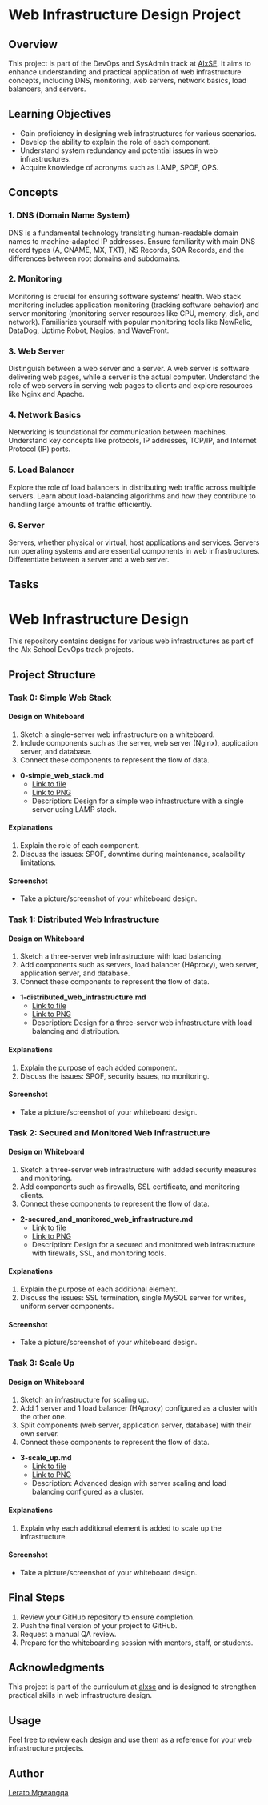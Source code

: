 # Web Infrastructure Design Project

## Overview

This project is part of the DevOps and SysAdmin track at [AlxSE](https://www.alxafrica.com/). It aims to enhance understanding and practical application of web infrastructure concepts, including DNS, monitoring, web servers, network basics, load balancers, and servers.

## Learning Objectives

- Gain proficiency in designing web infrastructures for various scenarios.
- Develop the ability to explain the role of each component.
- Understand system redundancy and potential issues in web infrastructures.
- Acquire knowledge of acronyms such as LAMP, SPOF, QPS.

## Concepts

### 1. DNS (Domain Name System)

DNS is a fundamental technology translating human-readable domain names to machine-adapted IP addresses. Ensure familiarity with main DNS record types (A, CNAME, MX, TXT), NS Records, SOA Records, and the differences between root domains and subdomains.

### 2. Monitoring

Monitoring is crucial for ensuring software systems' health. Web stack monitoring includes application monitoring (tracking software behavior) and server monitoring (monitoring server resources like CPU, memory, disk, and network). Familiarize yourself with popular monitoring tools like NewRelic, DataDog, Uptime Robot, Nagios, and WaveFront.

### 3. Web Server

Distinguish between a web server and a server. A web server is software delivering web pages, while a server is the actual computer. Understand the role of web servers in serving web pages to clients and explore resources like Nginx and Apache.

### 4. Network Basics

Networking is foundational for communication between machines. Understand key concepts like protocols, IP addresses, TCP/IP, and Internet Protocol (IP) ports.

### 5. Load Balancer

Explore the role of load balancers in distributing web traffic across multiple servers. Learn about load-balancing algorithms and how they contribute to handling large amounts of traffic efficiently.

### 6. Server

Servers, whether physical or virtual, host applications and services. Servers run operating systems and are essential components in web infrastructures. Differentiate between a server and a web server.

## Tasks
# Web Infrastructure Design

This repository contains designs for various web infrastructures as part of the Alx School DevOps track projects.

## Project Structure

### Task 0: Simple Web Stack

#### Design on Whiteboard
1. Sketch a single-server web infrastructure on a whiteboard.
2. Include components such as the server, web server (Nginx), application server, and database.
3. Connect these components to represent the flow of data.


- **0-simple_web_stack.md**
  - [Link to file](./0x09-web_infrastructure_design/0-simple_web_stack)
  - [Link to PNG](./0x09-web_infrastructure_design/0-simple_web_stack.png)
  - Description: Design for a simple web infrastructure with a single server using LAMP stack.


#### Explanations
1. Explain the role of each component.
2. Discuss the issues: SPOF, downtime during maintenance, scalability limitations.

#### Screenshot
- Take a picture/screenshot of your whiteboard design.

### Task 1: Distributed Web Infrastructure

#### Design on Whiteboard
1. Sketch a three-server web infrastructure with load balancing.
2. Add components such as servers, load balancer (HAproxy), web server, application server, and database.
3. Connect these components to represent the flow of data.

- **1-distributed_web_infrastructure.md**
  - [Link to file](./0x09-web_infrastructure_design/1-distributed_web_infrastructure)
  - [Link to PNG](./0x09-web_infrastructure_design/1-distributed_web_infrastructure.png)
  - Description: Design for a three-server web infrastructure with load balancing and distribution.

  
#### Explanations
1. Explain the purpose of each added component.
2. Discuss the issues: SPOF, security issues, no monitoring.

#### Screenshot
- Take a picture/screenshot of your whiteboard design.

### Task 2: Secured and Monitored Web Infrastructure

#### Design on Whiteboard
1. Sketch a three-server web infrastructure with added security measures and monitoring.
2. Add components such as firewalls, SSL certificate, and monitoring clients.
3. Connect these components to represent the flow of data.

- **2-secured_and_monitored_web_infrastructure.md**
  - [Link to file](./0x09-web_infrastructure_design/2-secured_and_monitored_web_infrastructure)
  - [Link to PNG](./0x09-web_infrastructure_design/2-secured_and_monitored_web_infrastructure.png)
  - Description: Design for a secured and monitored web infrastructure with firewalls, SSL, and monitoring tools.


#### Explanations
1. Explain the purpose of each additional element.
2. Discuss the issues: SSL termination, single MySQL server for writes, uniform server components.

#### Screenshot
- Take a picture/screenshot of your whiteboard design.

### Task 3: Scale Up

#### Design on Whiteboard
1. Sketch an infrastructure for scaling up.
2. Add 1 server and 1 load balancer (HAproxy) configured as a cluster with the other one.
3. Split components (web server, application server, database) with their own server.
4. Connect these components to represent the flow of data.

- **3-scale_up.md**
  - [Link to file](./0x09-web_infrastructure_design/3-scale_up)
  - [Link to PNG](./0x09-web_infrastructure_design/3-scale_up.png)
  - Description: Advanced design with server scaling and load balancing configured as a cluster.

#### Explanations
1. Explain why each additional element is added to scale up the infrastructure.

#### Screenshot
- Take a picture/screenshot of your whiteboard design.


## Final Steps

1. Review your GitHub repository to ensure completion.
2. Push the final version of your project to GitHub.
3. Request a manual QA review.
4. Prepare for the whiteboarding session with mentors, staff, or students.

## Acknowledgments

This project is part of the curriculum at [alxse](https://www.alxafrica.com/) and is designed to strengthen practical skills in web infrastructure design.

## Usage

Feel free to review each design and use them as a reference for your web infrastructure projects.

## Author

[Lerato Mgwangqa](https://github.com/Ivyratermgwangqa)
